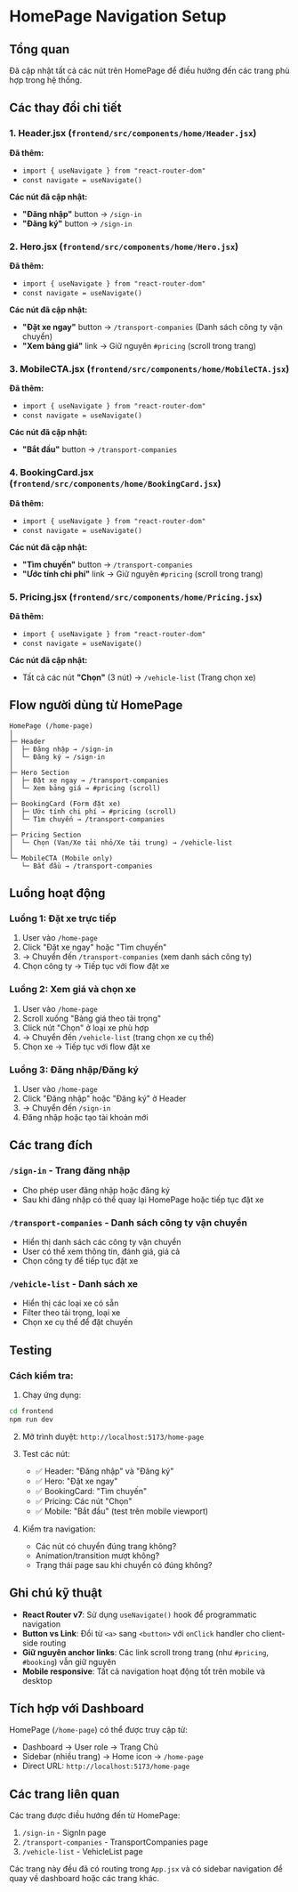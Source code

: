 # HomePage Navigation Setup

## Tổng quan
Đã cập nhật tất cả các nút trên HomePage để điều hướng đến các trang phù hợp trong hệ thống.

## Các thay đổi chi tiết

### 1. Header.jsx (`frontend/src/components/home/Header.jsx`)

**Đã thêm:**
- `import { useNavigate } from "react-router-dom"`
- `const navigate = useNavigate()`

**Các nút đã cập nhật:**
- **"Đăng nhập"** button → `/sign-in`
- **"Đăng ký"** button → `/sign-in`

### 2. Hero.jsx (`frontend/src/components/home/Hero.jsx`)

**Đã thêm:**
- `import { useNavigate } from "react-router-dom"`
- `const navigate = useNavigate()`

**Các nút đã cập nhật:**
- **"Đặt xe ngay"** button → `/transport-companies` (Danh sách công ty vận chuyển)
- **"Xem bảng giá"** link → Giữ nguyên `#pricing` (scroll trong trang)

### 3. MobileCTA.jsx (`frontend/src/components/home/MobileCTA.jsx`)

**Đã thêm:**
- `import { useNavigate } from "react-router-dom"`
- `const navigate = useNavigate()`

**Các nút đã cập nhật:**
- **"Bắt đầu"** button → `/transport-companies`

### 4. BookingCard.jsx (`frontend/src/components/home/BookingCard.jsx`)

**Đã thêm:**
- `import { useNavigate } from "react-router-dom"`
- `const navigate = useNavigate()`

**Các nút đã cập nhật:**
- **"Tìm chuyến"** button → `/transport-companies`
- **"Ước tính chi phí"** link → Giữ nguyên `#pricing` (scroll trong trang)

### 5. Pricing.jsx (`frontend/src/components/home/Pricing.jsx`)

**Đã thêm:**
- `import { useNavigate } from "react-router-dom"`
- `const navigate = useNavigate()`

**Các nút đã cập nhật:**
- Tất cả các nút **"Chọn"** (3 nút) → `/vehicle-list` (Trang chọn xe)

## Flow người dùng từ HomePage

```
HomePage (/home-page)
│
├─ Header
│  ├─ Đăng nhập → /sign-in
│  └─ Đăng ký → /sign-in
│
├─ Hero Section
│  ├─ Đặt xe ngay → /transport-companies
│  └─ Xem bảng giá → #pricing (scroll)
│
├─ BookingCard (Form đặt xe)
│  ├─ Ước tính chi phí → #pricing (scroll)
│  └─ Tìm chuyến → /transport-companies
│
├─ Pricing Section
│  └─ Chọn (Van/Xe tải nhỏ/Xe tải trung) → /vehicle-list
│
└─ MobileCTA (Mobile only)
   └─ Bắt đầu → /transport-companies
```

## Luồng hoạt động

### Luồng 1: Đặt xe trực tiếp
1. User vào `/home-page`
2. Click "Đặt xe ngay" hoặc "Tìm chuyến"
3. → Chuyển đến `/transport-companies` (xem danh sách công ty)
4. Chọn công ty → Tiếp tục với flow đặt xe

### Luồng 2: Xem giá và chọn xe
1. User vào `/home-page`
2. Scroll xuống "Bảng giá theo tải trọng"
3. Click nút "Chọn" ở loại xe phù hợp
4. → Chuyển đến `/vehicle-list` (trang chọn xe cụ thể)
5. Chọn xe → Tiếp tục với flow đặt xe

### Luồng 3: Đăng nhập/Đăng ký
1. User vào `/home-page`
2. Click "Đăng nhập" hoặc "Đăng ký" ở Header
3. → Chuyển đến `/sign-in`
4. Đăng nhập hoặc tạo tài khoản mới

## Các trang đích

### `/sign-in` - Trang đăng nhập
- Cho phép user đăng nhập hoặc đăng ký
- Sau khi đăng nhập có thể quay lại HomePage hoặc tiếp tục đặt xe

### `/transport-companies` - Danh sách công ty vận chuyển
- Hiển thị danh sách các công ty vận chuyển
- User có thể xem thông tin, đánh giá, giá cả
- Chọn công ty để tiếp tục đặt xe

### `/vehicle-list` - Danh sách xe
- Hiển thị các loại xe có sẵn
- Filter theo tải trọng, loại xe
- Chọn xe cụ thể để đặt chuyến

## Testing

### Cách kiểm tra:
1. Chạy ứng dụng:
```bash
cd frontend
npm run dev
```

2. Mở trình duyệt: `http://localhost:5173/home-page`

3. Test các nút:
   - ✅ Header: "Đăng nhập" và "Đăng ký"
   - ✅ Hero: "Đặt xe ngay"
   - ✅ BookingCard: "Tìm chuyến"
   - ✅ Pricing: Các nút "Chọn"
   - ✅ Mobile: "Bắt đầu" (test trên mobile viewport)

4. Kiểm tra navigation:
   - Các nút có chuyển đúng trang không?
   - Animation/transition mượt không?
   - Trạng thái page sau khi chuyển có đúng không?

## Ghi chú kỹ thuật

- **React Router v7**: Sử dụng `useNavigate()` hook để programmatic navigation
- **Button vs Link**: Đổi từ `<a>` sang `<button>` với `onClick` handler cho client-side routing
- **Giữ nguyên anchor links**: Các link scroll trong trang (như `#pricing`, `#booking`) vẫn giữ nguyên
- **Mobile responsive**: Tất cả navigation hoạt động tốt trên mobile và desktop

## Tích hợp với Dashboard

HomePage (`/home-page`) có thể được truy cập từ:
- Dashboard → User role → Trang Chủ
- Sidebar (nhiều trang) → Home icon → `/home-page`
- Direct URL: `http://localhost:5173/home-page`

## Các trang liên quan

Các trang được điều hướng đến từ HomePage:
1. `/sign-in` - SignIn page
2. `/transport-companies` - TransportCompanies page
3. `/vehicle-list` - VehicleList page

Các trang này đều đã có routing trong `App.jsx` và có sidebar navigation để quay về dashboard hoặc các trang khác.

